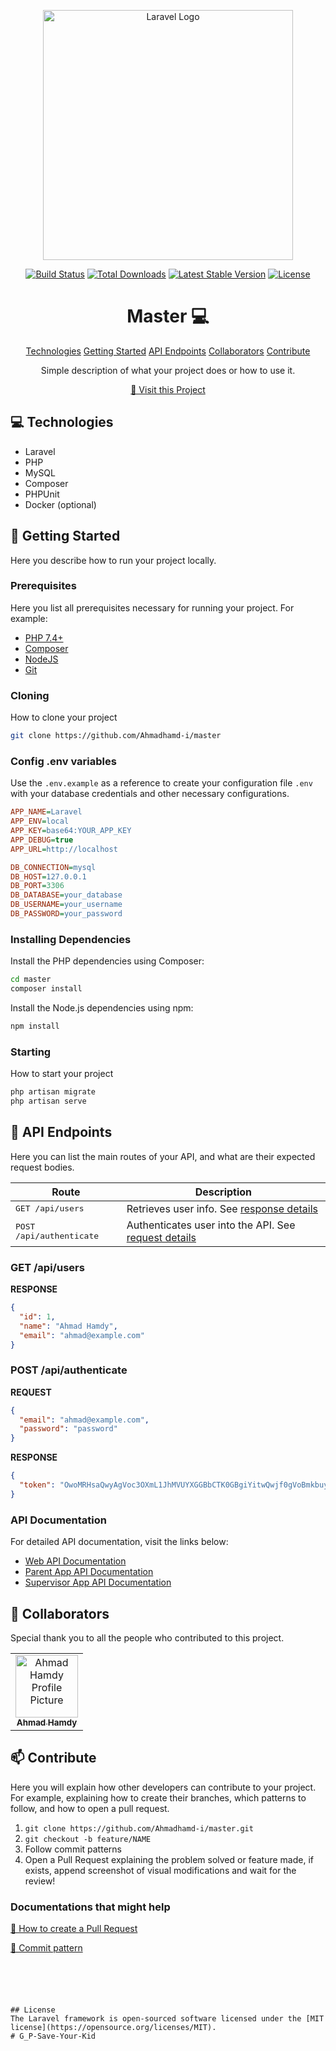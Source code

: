 <p align="center"><a href="https://laravel.com" target="_blank"><img src="https://raw.githubusercontent.com/laravel/art/master/logo-lockup/5%20SVG/2%20CMYK/1%20Full%20Color/laravel-logolockup-cmyk-red.svg" width="400" alt="Laravel Logo"></a></p>

<p align="center">
<a href="https://github.com/laravel/framework/actions"><img src="https://github.com/laravel/framework/workflows/tests/badge.svg" alt="Build Status"></a>
<a href="https://packagist.org/packages/laravel/framework"><img src="https://img.shields.io/packagist/dt/laravel/framework" alt="Total Downloads"></a>
<a href="https://packagist.org/packages/laravel/framework"><img src="https://img.shields.io/packagist/v/laravel/framework" alt="Latest Stable Version"></a>
<a href="https://packagist.org/packages/laravel/framework"><img src="https://img.shields.io/packagist/l/laravel/framework" alt="License"></a>
</p>

<h1 align="center" style="font-weight: bold;">Master 💻</h1>

<p align="center">
<a href="#technologies">Technologies</a>
<a href="#getting-started">Getting Started</a>
<a href="#api-endpoints">API Endpoints</a>
<a href="#collaborators">Collaborators</a>
<a href="#contribute">Contribute</a> 
</p>

<p align="center">Simple description of what your project does or how to use it.</p>

<p align="center">
<a href="https://github.com/Ahmadhamd-i/master">📱 Visit this Project</a>
</p>
 
<h2 id="technologies">💻 Technologies</h2>

- Laravel
- PHP
- MySQL
- Composer
- PHPUnit
- Docker (optional)

<h2 id="getting-started">🚀 Getting Started</h2>

Here you describe how to run your project locally.

<h3>Prerequisites</h3>

Here you list all prerequisites necessary for running your project. For example:

- [PHP 7.4+](https://www.php.net/)
- [Composer](https://getcomposer.org/)
- [NodeJS](https://nodejs.org/)
- [Git](https://git-scm.com/)

<h3>Cloning</h3>

How to clone your project

```bash
git clone https://github.com/Ahmadhamd-i/master
```

<h3>Config .env variables</h3>

Use the `.env.example` as a reference to create your configuration file `.env` with your database credentials and other necessary configurations.

```ini
APP_NAME=Laravel
APP_ENV=local
APP_KEY=base64:YOUR_APP_KEY
APP_DEBUG=true
APP_URL=http://localhost

DB_CONNECTION=mysql
DB_HOST=127.0.0.1
DB_PORT=3306
DB_DATABASE=your_database
DB_USERNAME=your_username
DB_PASSWORD=your_password
```

<h3>Installing Dependencies</h3>

Install the PHP dependencies using Composer:

```bash
cd master
composer install
```

Install the Node.js dependencies using npm:

```bash
npm install
```

<h3>Starting</h3>

How to start your project

```bash
php artisan migrate
php artisan serve
```

<h2 id="api-endpoints">📍 API Endpoints</h2>

Here you can list the main routes of your API, and what are their expected request bodies.

| Route               | Description                                          
|----------------------|-----------------------------------------------------
| <kbd>GET /api/users</kbd>     | Retrieves user info. See [response details](#get-users-detail)
| <kbd>POST /api/authenticate</kbd>     | Authenticates user into the API. See [request details](#post-auth-detail)

<h3 id="get-users-detail">GET /api/users</h3>

**RESPONSE**
```json
{
  "id": 1,
  "name": "Ahmad Hamdy",
  "email": "ahmad@example.com"
}
```

<h3 id="post-auth-detail">POST /api/authenticate</h3>

**REQUEST**
```json
{
  "email": "ahmad@example.com",
  "password": "password"
}
```

**RESPONSE**
```json
{
  "token": "OwoMRHsaQwyAgVoc3OXmL1JhMVUYXGGBbCTK0GBgiYitwQwjf0gVoBmkbuyy0pSi"
}
```

<h3>API Documentation</h3>

For detailed API documentation, visit the links below:

- [Web API Documentation](https://documenter.getpostman.com/view/34327794/2sA3Bt29ir)
- [Parent App API Documentation](https://documenter.getpostman.com/view/34651516/2sA3XTf1JE)
- [Supervisor App API Documentation](https://documenter.getpostman.com/view/29147808/2sA3XTf1JF)

<h2 id="collaborators">🤝 Collaborators</h2>

<p>Special thank you to all the people who contributed to this project.</p>
<table>
<tr>
<td align="center">
<a href="https://github.com/Ahmadhamd-i">
<img src="https://avatars.githubusercontent.com/u/152027176?v=4" width="100px;" alt="Ahmad Hamdy Profile Picture"/><br>
<sub>
<b>Ahmad Hamdy</b>
</sub>
</a>
</td>
</tr>
</table>
 
<h2 id="contribute">📫 Contribute</h2>

Here you will explain how other developers can contribute to your project. For example, explaining how to create their branches, which patterns to follow, and how to open a pull request.

1. `git clone https://github.com/Ahmadhamd-i/master.git`
2. `git checkout -b feature/NAME`
3. Follow commit patterns
4. Open a Pull Request explaining the problem solved or feature made, if exists, append screenshot of visual modifications and wait for the review!

<h3>Documentations that might help</h3>

[📝 How to create a Pull Request](https://www.atlassian.com/br/git/tutorials/making-a-pull-request)

[💾 Commit pattern](https://gist.github.com/joshbuchea/6f47e86d2510bce28f8e7f42ae84c716)
```





## License
The Laravel framework is open-sourced software licensed under the [MIT license](https://opensource.org/licenses/MIT).
#   G _ P - S a v e - Y o u r - K i d 
 
 
